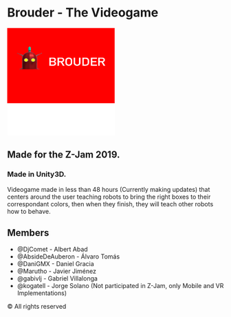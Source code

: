 # Brouder - The Videogame

<img src="./brouder.png" alt="Logolastfm" width="250" height="250">

## Made for the Z-Jam 2019.
### Made in Unity3D.

Videogame made in less than 48 hours (Currently making updates) that centers around the user teaching robots to bring the right boxes to their correspondant colors, then when they finish, they will teach other robots how to behave.

## Members
* @DjComet - Albert Abad
* @AbsideDeAuberon - Álvaro Tomás
* @DaniGMX - Daniel Gracia
* @Marutho - Javier Jiménez
* @gabivlj - Gabriel Villalonga
* @kogatell - Jorge Solano (Not participated in Z-Jam, only Mobile and VR Implementations)

© All rights reserved
